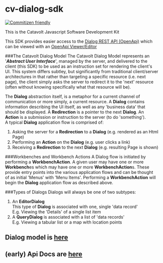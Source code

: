 cv-dialog-sdk
=========
[![Commitizen friendly](https://img.shields.io/badge/commitizen-friendly-brightgreen.svg)](http://commitizen.github.io/cz-cli/)


This is the Catavolt Javascript Software Development Kit

This SDK provides easier access to the [Dialog REST API (OpenApi)](https://dialog.hxgn-api.net/v0/openapi.yaml)
which can be viewed with an [OpenApi Viewer/Editor](http://editor.swagger.io)

###The Catavolt Dialog Model
The Catavolt Dialog Model represents an '***Abstract User Interface***', managed by the server, and delivered to the 
client
 (this SDK) to be used as an instruction set for rendering the client's UI.  This system differs subtley, but 
 significantly from traditional client/server architectures in that rather than targeting a specific resource (i.e. 
 next page), the client simply asks the server to redirect it to the 'next' resource (often without knowing 
 specifically what that resource will be).  
 
The **Dialog** abstraction itself, is a metaphor for a current channel of communication or more simply, a current 
resource.  A **Dialog** contains information describing the UI itself, as well as any 'business data' that should be 
displayed.  A **Redirection** is a pointer to the next **Dialog**.  An **Action** is a submission or instruction to the
server (to do 'something').  
A typical **Dialog** application flow is comprised of:  


1) Asking the server for a **Redirection** to a **Dialog** (e.g. rendered as an Html Page)
2) Performing an **Action** on the **Dialog** (e.g. user clicks a link) 
3) Receiving a **Redirection** to the next **Dialog** (e.g. resulting Page is shown)

###Workbenches and Workbench Actions
A Dialog flow is initiated by performing a **WorkbenchAction**.  A given user may have one or more **Workbench**es 
which may have one or more **WorkbenchAction**s.  These provide entry points into the various application flows and can
 be thought of as initial 'Menus' with 'Menu Items'.  Performing a **WorkbenchAction** will begin the **Dialog** 
 application flow as described above.
 
 ###Types of Dialogs
 Dialogs will always be one of two subtypes:  
 1) An **EditorDialog**  
 This type of **Dialog** is associated with one, single 'data record'   
 E.g.  Viewing the 'Details' of a single list item  
 2) A **QueryDialog** is associated with a list of 'data records'  
 E.g.  Viewing a tabular list or a map with location points  
 
## Dialog model is [here](https://rawgit.com/catavolt-oss/cv-dialog-sdk/master/docs/dialog_model.pdf)
## (early) Api Docs are [here](https://rawgit.com/catavolt-oss/cv-dialog-sdk/master/docs/cv-dialog-sdk/index.html)


